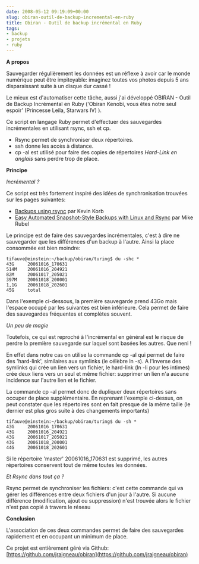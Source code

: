 ```yaml
---
date: 2008-05-12 09:19:09+00:00
slug: obiran-outil-de-backup-incremental-en-ruby
title: Obiran - Outil de backup incrémental en Ruby
tags:
- backup
- projets
- ruby
---
```


**A propos**

Sauvegarder régulièrement les données est un réflexe à avoir car le monde numérique peut être impitoyable: imaginez toutes vos photos depuis 5 ans disparaissant suite à un disque dur cassé !

Le mieux est d'automatiser cette tâche, aussi j'ai développé OBIRAN - Outil de Backup Incrémental en Ruby ('Obiran Kenobi, vous êtes notre seul espoir' (Princesse Leila, Starwars IV) ).

Ce script en langage Ruby permet d'effectuer des sauvegardes incrémentales en utilisant rsync, ssh et cp.
	
   * Rsync permet de synchroniser deux répertoires.
   * ssh donne les accès à distance.
   * cp -al est utilisé pour faire des copies de répertoires _Hard-Link en anglais_ sans perdre trop de place.

**Principe**

_Incrémental ?_

Ce script est très fortement inspiré des idées de synchronisation trouvées sur les pages suivantes:

  * [Backups using rsync](http://www.sanitarium.net/golug/rsync_backups.html) par Kevin Korb
  * [Easy Automated Snapshot-Style Backups with Linux and Rsync](http://www.mikerubel.org/computers/rsync_snapshots/) par Mike Rubel


Le principe est de faire des sauvegardes incrémentales, c'est à dire ne sauvegarder que les différences d'un backup à l'autre. Ainsi la place consommée est bien moindre:

	tifauve@einstein:~/backup/obiran/turing$ du -shc *
	43G     20061016_170631
	514M    20061016_204921
	82M     20061017_205021
	397M    20061018_200001
	1,1G    20061018_202601
	45G     total

Dans l'exemple ci-dessous, la première sauvegarde prend 43Go mais l'espace occupé par les suivantes est bien inférieure. Cela permet de faire des sauvegardes fréquentes et complètes souvent.

_Un peu de magie_

Toutefois, ce qui est reproché à l'incrémental en général est le risque de perdre la première sauvegarde sur laquel sont basées les autres. Que neni !

En effet dans notre cas on utilise la commande cp -al qui permet de faire des 'hard-link', similaires aux symlinks (le célèbre ln -s). A l'inverse des symlinks qui crée un lien vers un fichier, le hard-link (ln -li pour les intimes) crée deux liens vers un seul et même fichier: supprimer un lien n'a aucune incidence sur l'autre lien et le fichier.

La commande cp -al permet donc de dupliquer deux répertoires sans occuper de place supplémentaire. En reprenant l'exemple ci-dessus, on peut constater que les répertoires sont en fait presque de la même taille (le dernier est plus gros suite à des changements importants)

	tifauve@einstein:~/backup/obiran/turing$ du -sh *
	43G     20061016_170631
	43G     20061016_204921
	43G     20061017_205021
	43G     20061018_200001
	44G     20061018_202601

Si le répertoire 'master' 20061016_170631 est supprimé, les autres répertoires conservent tout de même toutes les données.

_Et Rsync dans tout ça ?_

Rsync permet de synchroniser les fichiers: c'est cette commande qui va gérer les différences entre deux fichiers d'un jour à l'autre. Si aucune différence (modification, ajout ou suppression) n'est trouvée alors le fichier n'est pas copié à travers le réseau

**Conclusion**

L'association de ces deux commandes permet de faire des sauvegardes rapidement et en occupant un minimum de place.

Ce projet est entièrement géré via Github: [https://github.com/jraigneau/obiran](https://github.com/jraigneau/obiran)
